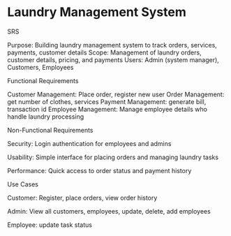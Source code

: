 # Laundry Management System
SRS

Purpose: Building laundry management system to track orders, services, payments, customer details
Scope: Management of laundry orders, customer details, pricing, and payments
Users: Admin (system manager), Customers, Employees

Functional Requirements

Customer Management: Place order, register new user
Order Management: get number of clothes, services
Payment Management: generate bill, transaction id
Employee Management: Manage employee details who handle laundry processing

Non-Functional Requirements

Security: Login authentication for employees and admins

Usability: Simple interface for placing orders and managing laundry tasks

Performance: Quick access to order status and payment history

Use Cases

Customer: Register, place orders, view order history

Admin: View all customers, employees, update, delete, add employees

Employee: update task status
